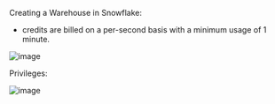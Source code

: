 Creating a Warehouse in Snowflake: 
- credits are billed on a per-second basis with a minimum usage of 1 minute. 

![image](https://github.com/user-attachments/assets/9605da33-8d3c-45ea-8e79-c5619f3795d7)

Privileges: 

![image](https://github.com/user-attachments/assets/44eadb8e-05c2-4784-9ccc-8b1a4eb15582)
